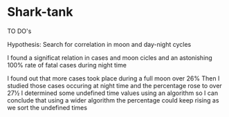 # Shark-tank

TO DO's 

Hypothesis:  Search for correlation in moon and day-night cycles

I found a significat relation in cases and moon cicles
and an astonishing 100% rate of fatal cases during night time


I found out that more cases took place during a full moon 
over 26%
Then I studied those cases occuring at night time and the percentage
rose to over 27½ 
I determined some undefined time values using an algorithm 
so I can conclude that using a wider algorithm the percentage
could keep rising as we sort the undefined times





